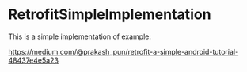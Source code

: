 # RetrofitSimpleImplementation
This is a simple implementation of example:

https://medium.com/@prakash_pun/retrofit-a-simple-android-tutorial-48437e4e5a23
